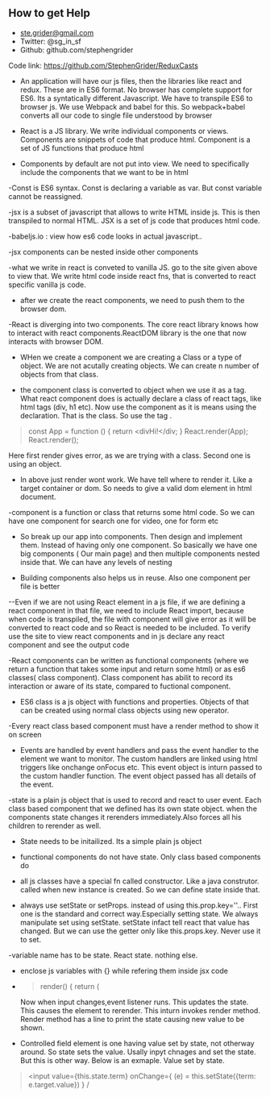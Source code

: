 ## How to get Help
- ste.grider@gmail.com
- Twitter: @sg_in_sf
- Github: github.com/stephengrider

Code link: https://github.com/StephenGrider/ReduxCasts

- An application will have our js files, then the libraries like react and redux. These are in ES6 format. No browser has complete support for ES6. Its a syntatically different Javascript. We have to transpile ES6 to browser js. We use Webpack and babel for this. So webpack+babel converts all our code to single file understood by browser

- React is a JS library. We write individual components or views. Components are snippets of code that produce html. Component is a set of JS functions that produce html

- Components by default are not put into view. We need to specifically include the components that we want to be in html

-Const is ES6 syntax. Const is declaring a variable as var. But const variable cannot be reassigned.

-jsx is a subset of javascript that allows to write HTML inside js. This is then transpiled to normal HTML.  JSX is a set of js code that produces html code.

-babeljs.io : view how es6 code looks in actual javascript..

-jsx components can be nested inside other components

-what we write in react is conveted to vanilla JS. go to the site given above to view that. We write html code inside react fns, that is converted to react specific vanilla js code.

- after we create the react components, we need to push them to the browser dom.

-React is diverging into two components. The core react library knows how to interact with react components.ReactDOM library is the one that now interacts with browser DOM.

- WHen we create a component we are creating a Class or a type of object. We are not acutally creating objects. We can create n number of objects from that class.

- the component class is converted to object when we use it as a tag. What react component does is actually declare a class of react tags, like html tags (div, h1 etc). Now use the component as it is means using the declaration. That is the class. So use the tag .
> const App = function () {
  return <divHi!</div;
}
React.render(App);
React.render(<App />);

Here first render gives error, as we are trying with a class. Second one is using an object.

- In above just render wont work. We have tell where to render it. Like a target container or dom. So needs to give a valid dom element in html document.

-component is a function or class that returns some html code. So we can have one component for search one for video, one for form etc

- So break up our app into components. Then design and implement them. Instead of having only one component. So basically we have one big components ( Our main page) and then multiple components nested inside that. We can have any levels of nesting

- Building components also helps us in reuse. Also one component per file is better

--Even if we are not using React element in a js file, if we are defining a react component in that file, we need to include React import, because when code is transpiled, the file with component will give error as it will be converted to react code and so React is needed to be included. To verify use the site to view react components and in js declare any react component and see the output code

-React components can be written as functional components (where we return a function that takes some input and return some html) or as es6 classes( class component). Class component has abilit to record its interaction or aware of its state, compared to fuctional component.

- ES6 class is a js object with functions and properties. Objects of that can be created using normal class objects using new operator.

-Every react class based component must have a render method to show it on screen

- Events are handled by event handlers and pass the event handler to the element we want to monitor. The custom handlers are linked using html triggers like onchange onFocus etc. This event object is inturn passed to the custom handler function. The event object passed has all details of the event.

-state is a plain js object that is used to record and react to user event. Each class based component that we defined has its own state object. when the components state changes it rerenders immediately.Also forces all his children to rerender as well.

- State needs to be initailized. Its a simple plain js object

- functional components do not have state. Only class based components do

- all js classes have a special fn called constructor. Like a java construtor. called when new instance is created. So we can define state inside that.

- always use setState or setProps. instead of using this.prop.key=''.. First one is the standard and correct way.Especially setting state. We always manipulate set using setState. setState infact tell react that value has changed. But we can use the getter only like this.props.key. Never use it to set.

-variable name has to be state. React state. nothing else.

- enclose js variables with {} while refering them inside jsx code


-  > render() {
    return (
      <div
      <input onChange={ (e) = this.setState({term: e.target.value}) } /
      Value of input : {this.state.term}
    </div
    );
    
    Now when input changes,event listener runs. This updates the state. This causes the element to rerender. This inturn invokes render method. Render method has a line to print the state causing new value to be shown.
    
- Controlled field element is one having value set by state, not otherway around. So state sets the value. Usally inpyt chnages and set the state. But this is other way. Below is an exmaple. Value set by state.
> <input
          value={this.state.term}
         onChange={ (e) = this.setState({term: e.target.value}) } /
         
         


    
    